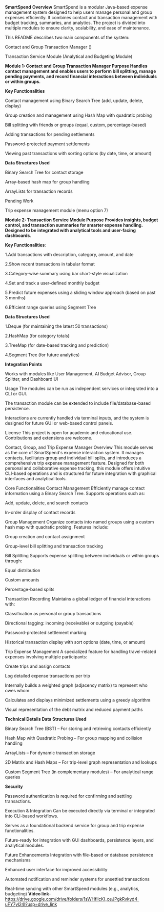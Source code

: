**SmartSpend** 
**Overview** 
SmartSpend is a modular Java-based expense management system designed to help users manage personal and group expenses efficiently. It combines contact and transaction management with budget tracking, summaries, and analytics. The project is divided into multiple modules to ensure clarity, scalability, and ease of maintenance.

This README describes two main components of the system:

Contact and Group Transaction Manager ()

Transaction Service Module (Analytical and Budgeting Module)

**Module 1: Contact and Group Transaction Manager Purpose Handles contact management and enables users to perform bill splitting, manage pending payments, and record financial interactions between individuals or within groups.**

**Key Functionalities**

Contact management using Binary Search Tree (add, update, delete, display)

Group creation and management using Hash Map with quadratic probing

Bill splitting with friends or groups (equal, custom, percentage-based)

Adding transactions for pending settlements

Password-protected payment settlements

Viewing past transactions with sorting options (by date, time, or amount)

**Data Structures Used**

Binary Search Tree for contact storage

Array-based hash map for group handling

ArrayLists for transaction records

Pending Work

Trip expense management module (menu option 7)

**Module 2: Transaction Service Module Purpose Provides insights, budget control, and transaction summaries for smarter expense handling. Designed to be integrated with analytical tools and user-facing dashboards**.

**Key Functionalities**:

1.Add transactions with description, category, amount, and date

2.Show recent transactions in tabular format

3.Category-wise summary using bar chart-style visualization

4.Set and track a user-defined monthly budget

5.Predict future expenses using a sliding window approach (based on past 3 months)

6.Efficient range queries using Segment Tree

**Data Structures Used**

1.Deque (for maintaining the latest 50 transactions)

2.HashMap (for category totals)

3.TreeMap (for date-based tracking and prediction)

4.Segment Tree (for future analytics)

**Integration Points**

Works with modules like User Management, AI Budget Advisor, Group Splitter, and Dashboard UI

Usage The modules can be run as independent services or integrated into a CLI or GUI.

The transaction module can be extended to include file/database-based persistence.

Interactions are currently handled via terminal inputs, and the system is designed for future GUI or web-based control panels.

License This project is open for academic and educational use. Contributions and extensions are welcome.

Contact, Group, and Trip Expense Manager Overview This module serves as the core of SmartSpend's expense interaction system. It manages contacts, facilitates group and individual bill splits, and introduces a comprehensive trip expense management feature. Designed for both personal and collaborative expense tracking, this module offers intuitive CLI-based operations and is structured for future integration with graphical interfaces and analytical tools.

Core Functionalities Contact Management Efficiently manage contact information using a Binary Search Tree. Supports operations such as:

Add, update, delete, and search contacts

In-order display of contact records

Group Management Organize contacts into named groups using a custom hash map with quadratic probing. Features include:

Group creation and contact assignment

Group-level bill splitting and transaction tracking

Bill Splitting Supports expense splitting between individuals or within groups through:

Equal distribution

Custom amounts

Percentage-based splits

Transaction Recording Maintains a global ledger of financial interactions with:

Classification as personal or group transactions

Directional tagging: incoming (receivable) or outgoing (payable)

Password-protected settlement marking

Historical transaction display with sort options (date, time, or amount)

Trip Expense Management A specialized feature for handling travel-related expenses involving multiple participants:

Create trips and assign contacts

Log detailed expense transactions per trip

Internally builds a weighted graph (adjacency matrix) to represent who owes whom

Calculates and displays minimized settlements using a greedy algorithm

Visual representation of the debt matrix and reduced payment paths

**Technical Details Data Structures Used**

Binary Search Tree (BST) – For storing and retrieving contacts efficiently

Hash Map with Quadratic Probing – For group mapping and collision handling

ArrayLists – For dynamic transaction storage

2D Matrix and Hash Maps – For trip-level graph representation and lookups

Custom Segment Tree (in complementary modules) – For analytical range queries

**Security**

Password authentication is required for confirming and settling transactions.

Execution & Integration Can be executed directly via terminal or integrated into CLI-based workflows.

Serves as a foundational backend service for group and trip expense functionalities.

Future-ready for integration with GUI dashboards, persistence layers, and analytical modules.

Future Enhancements Integration with file-based or database persistence mechanisms

Enhanced user interface for improved accessibility

Automated notification and reminder systems for unsettled transactions

Real-time syncing with other SmartSpend modules (e.g., analytics, budgeting) 
**Video link**-https://drive.google.com/drive/folders/1sWHfIlcKI_ceJPgkRvkyd4-uFY7yl24I?usp=drive_link
